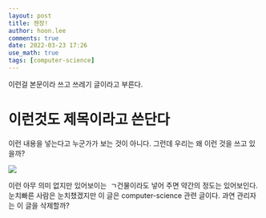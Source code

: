 ```yaml
---
layout: post
title: 젠장!
author: hoon.lee
comments: true
date: 2022-03-23 17:26
use_math: true
tags: [computer-science]
---
```

이런걸 본문이라 쓰고 쓰레기 글이라고 부른다. 
# 이런것도 제목이라고 쓴단다

이런 내용을 넣는다고 누군가가 보는 것이 아니다. 그런데 우리는 왜 이런 것을 쓰고 있을까?

![](https://cdn.pixabay.com/photo/2019/04/16/14/27/notre-dame-4131864_1280.jpg)

이런 아무 의미 없지만 있어보이는  ㄱ건물이라도 넣어 주면 약간의 정도는 있어보인다. 눈치빠른 사람은 눈치챘겠지만 이 글은 computer-science 관련 글이다. 과연 관리자는 이 글을 삭제할까?
